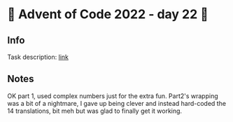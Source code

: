 # 🎄 Advent of Code 2022 - day 22 🎄

## Info

Task description: [link](https://adventofcode.com/2022/day/22)

## Notes

OK part 1, used complex numbers just for the extra fun.
Part2's wrapping was a bit of a nightmare, I gave up being clever and instead hard-coded the 14 translations, bit meh but was glad to finally get it working.